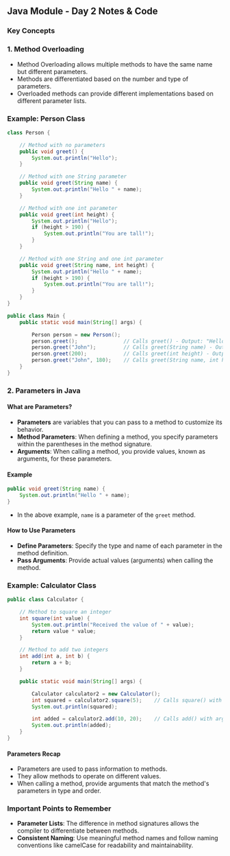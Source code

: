 ## Java Module - Day 2 Notes & Code

### Key Concepts

### 1. Method Overloading

- Method Overloading allows multiple methods to have the same name but different parameters.
- Methods are differentiated based on the number and type of parameters.
- Overloaded methods can provide different implementations based on different parameter lists.

### Example: Person Class

``` java
class Person {

    // Method with no parameters
    public void greet() {
        System.out.println("Hello");
    }

    // Method with one String parameter
    public void greet(String name) {
        System.out.println("Hello " + name);
    }

    // Method with one int parameter
    public void greet(int height) {
        System.out.println("Hello");
        if (height > 190) {
            System.out.println("You are tall!");
        }
    }

    // Method with one String and one int parameter
    public void greet(String name, int height) {
        System.out.println("Hello " + name);
        if (height > 190) {
            System.out.println("You are tall!");
        }
    }
}

public class Main {
    public static void main(String[] args) {

        Person person = new Person();
        person.greet();               // Calls greet() - Output: "Hello"
        person.greet("John");         // Calls greet(String name) - Output: "Hello John"
        person.greet(200);            // Calls greet(int height) - Output: "Hello" followed by "You are tall!"
        person.greet("John", 180);    // Calls greet(String name, int height) - Output: "Hello John"
    }
}
```

### 2. Parameters in Java

#### What are Parameters?

- **Parameters** are variables that you can pass to a method to customize its behavior.
- **Method Parameters**: When defining a method, you specify parameters within the parentheses in the method signature.
- **Arguments**: When calling a method, you provide values, known as arguments, for these parameters.

#### Example

```java
public void greet(String name) {
    System.out.println("Hello " + name);
}
```

- In the above example, `name` is a parameter of the `greet` method.

#### How to Use Parameters

- **Define Parameters**: Specify the type and name of each parameter in the method definition.
- **Pass Arguments**: Provide actual values (arguments) when calling the method.

### Example: Calculator Class

```java
public class Calculator {

    // Method to square an integer
    int square(int value) {
        System.out.println("Received the value of " + value);
        return value * value;
    }

    // Method to add two integers
    int add(int a, int b) {
        return a + b;
    }

    public static void main(String[] args) {

        Calculator calculator2 = new Calculator();
        int squared = calculator2.square(5);    // Calls square() with argument 5 - Output: "Received the value of 5" followed by 25
        System.out.println(squared);

        int added = calculator2.add(10, 20);    // Calls add() with arguments 10 and 20 - Output: 30
        System.out.println(added);
    }
}
```
#### Parameters Recap

- Parameters are used to pass information to methods.
- They allow methods to operate on different values.
- When calling a method, provide arguments that match the method's parameters in type and order.

### Important Points to Remember
- **Parameter Lists**: The difference in method signatures allows the compiler to differentiate between methods.
- **Consistent Naming**: Use meaningful method names and follow naming conventions like camelCase for readability and maintainability.
